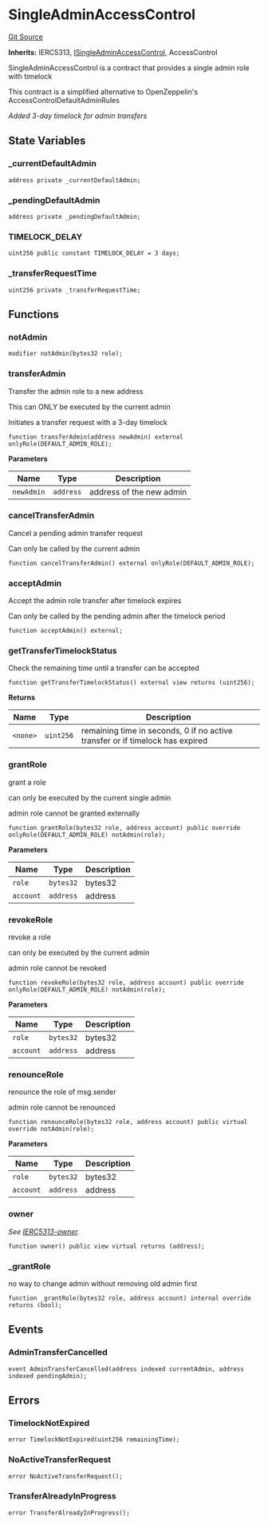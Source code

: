 # SingleAdminAccessControl
[Git Source](https://github.com/Level-Money/contracts/blob/596e7d17f2f0a509e7a447183bc335cd46833918/src/auth/v5/SingleAdminAccessControl.sol)

**Inherits:**
IERC5313, [ISingleAdminAccessControl](/src/interfaces/ISingleAdminAccessControl.sol/interface.ISingleAdminAccessControl.md), AccessControl

SingleAdminAccessControl is a contract that provides a single admin role with timelock

This contract is a simplified alternative to OpenZeppelin's AccessControlDefaultAdminRules

*Added 3-day timelock for admin transfers*


## State Variables
### _currentDefaultAdmin

```solidity
address private _currentDefaultAdmin;
```


### _pendingDefaultAdmin

```solidity
address private _pendingDefaultAdmin;
```


### TIMELOCK_DELAY

```solidity
uint256 public constant TIMELOCK_DELAY = 3 days;
```


### _transferRequestTime

```solidity
uint256 private _transferRequestTime;
```


## Functions
### notAdmin


```solidity
modifier notAdmin(bytes32 role);
```

### transferAdmin

Transfer the admin role to a new address

This can ONLY be executed by the current admin

Initiates a transfer request with a 3-day timelock


```solidity
function transferAdmin(address newAdmin) external onlyRole(DEFAULT_ADMIN_ROLE);
```
**Parameters**

|Name|Type|Description|
|----|----|-----------|
|`newAdmin`|`address`|address of the new admin|


### cancelTransferAdmin

Cancel a pending admin transfer request

Can only be called by the current admin


```solidity
function cancelTransferAdmin() external onlyRole(DEFAULT_ADMIN_ROLE);
```

### acceptAdmin

Accept the admin role transfer after timelock expires

Can only be called by the pending admin after the timelock period


```solidity
function acceptAdmin() external;
```

### getTransferTimelockStatus

Check the remaining time until a transfer can be accepted


```solidity
function getTransferTimelockStatus() external view returns (uint256);
```
**Returns**

|Name|Type|Description|
|----|----|-----------|
|`<none>`|`uint256`|remaining time in seconds, 0 if no active transfer or if timelock has expired|


### grantRole

grant a role

can only be executed by the current single admin

admin role cannot be granted externally


```solidity
function grantRole(bytes32 role, address account) public override onlyRole(DEFAULT_ADMIN_ROLE) notAdmin(role);
```
**Parameters**

|Name|Type|Description|
|----|----|-----------|
|`role`|`bytes32`|bytes32|
|`account`|`address`|address|


### revokeRole

revoke a role

can only be executed by the current admin

admin role cannot be revoked


```solidity
function revokeRole(bytes32 role, address account) public override onlyRole(DEFAULT_ADMIN_ROLE) notAdmin(role);
```
**Parameters**

|Name|Type|Description|
|----|----|-----------|
|`role`|`bytes32`|bytes32|
|`account`|`address`|address|


### renounceRole

renounce the role of msg.sender

admin role cannot be renounced


```solidity
function renounceRole(bytes32 role, address account) public virtual override notAdmin(role);
```
**Parameters**

|Name|Type|Description|
|----|----|-----------|
|`role`|`bytes32`|bytes32|
|`account`|`address`|address|


### owner

*See [IERC5313-owner](/src/auth/v4/SingleAdminAccessControl.sol/abstract.SingleAdminAccessControl.md#owner).*


```solidity
function owner() public view virtual returns (address);
```

### _grantRole

no way to change admin without removing old admin first


```solidity
function _grantRole(bytes32 role, address account) internal override returns (bool);
```

## Events
### AdminTransferCancelled

```solidity
event AdminTransferCancelled(address indexed currentAdmin, address indexed pendingAdmin);
```

## Errors
### TimelockNotExpired

```solidity
error TimelockNotExpired(uint256 remainingTime);
```

### NoActiveTransferRequest

```solidity
error NoActiveTransferRequest();
```

### TransferAlreadyInProgress

```solidity
error TransferAlreadyInProgress();
```

